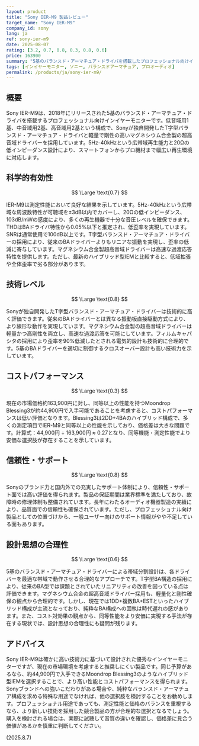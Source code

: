 ```yaml
---
layout: product
title: "Sony IER-M9 製品レビュー"
target_name: "Sony IER-M9"
company_id: sony
lang: ja
ref: sony-ier-m9
date: 2025-08-07
rating: [3.2, 0.7, 0.8, 0.3, 0.8, 0.6]
price: 163900
summary: "5基のバランスド・アーマチュア・ドライバを搭載したプロフェッショナル向けインイヤーモニター。優れた技術力を持つが、コストパフォーマンスで課題を抱える。"
tags: [インイヤーモニター, ソニー, バランスドアーマチュア, プロオーディオ]
permalink: /products/ja/sony-ier-m9/
---
```

## 概要

Sony IER-M9は、2018年にリリースされた5基のバランスド・アーマチュア・ドライバを搭載するプロフェッショナル向けインイヤーモニターです。低音域用1基、中音域用2基、高音域用2基という構成で、Sonyが独自開発したT字型バランスド・アーマチュア・ドライバと軽量で剛性の高いマグネシウム合金製の超高音域ドライバーを採用しています。5Hz-40kHzという広帯域再生能力と20Ωの低インピーダンス設計により、スマートフォンからプロ機材まで幅広い再生環境に対応します。

## 科学的有効性

$$ \Large \text{0.7} $$

IER-M9は測定性能において良好な結果を示しています。5Hz-40kHzという広帯域な周波数特性が可聴域を±3dB以内でカバーし、20Ωの低インピーダンス、103dB/mWの感度により、多くの再生機器で十分な音圧レベルを確保できます。THDはBAドライバ特性から0.05%以下と推定され、低歪率を実現しています。SNRは通常使用で100dB以上です。T字型バランスド・アーマチュア・ドライバーの採用により、従来のBAドライバーよりもリニアな振動を実現し、歪率の低減に寄与しています。マグネシウム合金製超高音域ドライバーは高速な過渡応答特性を提供します。ただし、最新のハイブリッド型IEMと比較すると、低域拡張や全体歪率で劣る部分があります。

## 技術レベル

$$ \Large \text{0.8} $$

Sonyが独自開発したT字型バランスド・アーマチュア・ドライバーは技術的に高く評価できます。従来のBAドライバーとは異なる振動板直接駆動方式により、より線形な動作を実現しています。マグネシウム合金製の超高音域ドライバーは軽量かつ高剛性を両立し、高速な過渡応答を可能にしています。フィルムキャパシタの採用により歪率を90%低減したとされる電気的設計も技術的に合理的です。5基のBAドライバーを適切に制御するクロスオーバー設計も高い技術力を示しています。

## コストパフォーマンス

$$ \Large \text{0.3} $$

現在の市場価格約163,900円に対し、同等以上の性能を持つMoondrop Blessing3が約44,900円で入手可能であることを考慮すると、コストパフォーマンスは低い評価となります。Blessing3は2DD+4BAのハイブリッド構成で、多くの測定項目でIER-M9と同等以上の性能を示しており、価格差は大きな問題です。計算式：44,900円 ÷ 163,900円 ≈ 0.27となり、同等機能・測定性能でより安価な選択肢が存在することを示しています。

## 信頼性・サポート

$$ \Large \text{0.8} $$

Sonyのブランド力と国内外での充実したサポート体制により、信頼性・サポート面では高い評価を得られます。製品の保証期間は業界標準を満たしており、故障時の修理体制も整備されています。長年にわたるオーディオ機器製造の実績により、品質面での信頼性も確保されています。ただし、プロフェッショナル向け製品としての位置づけから、一般ユーザー向けのサポート情報がやや不足している面もあります。

## 設計思想の合理性

$$ \Large \text{0.6} $$

5基のバランスド・アーマチュア・ドライバーによる帯域分割設計は、各ドライバーを最適な帯域で動作させる合理的なアプローチです。T字型BA構造の採用により、従来のBA型では課題とされていたリニアリティの改善を図っている点は評価できます。マグネシウム合金の超高音域ドライバー採用も、軽量化と剛性確保の観点から合理的です。しかし、現在では1DD+複数BA+ESTといったハイブリッド構成が主流となっており、純粋なBA構成への固執は時代遅れの感があります。また、コスト対効果の観点から、同等性能をより安価に実現する手法が存在する現状では、設計思想の合理性にも疑問が残ります。

## アドバイス

Sony IER-M9は確かに高い技術力に基づいて設計された優秀なインイヤーモニターですが、現在の市場環境を考慮すると推奨しにくい製品です。同じ予算があるなら、約44,900円で入手できるMoondrop Blessing3のようなハイブリッド型IEMを選択することで、より高い性能とコストパフォーマンスを得られます。Sonyブランドへの強いこだわりがある場合や、純粋なバランスド・アーマチュア構成を求める特殊な用途でなければ、他の選択肢を検討することをお勧めします。プロフェッショナル用途であっても、測定性能と価格のバランスを重視するなら、より新しい技術を採用した競合製品の方が合理的な選択となるでしょう。購入を検討される場合は、実際に試聴して音質の違いを確認し、価格差に見合う価値があるかを慎重に判断してください。

(2025.8.7)
